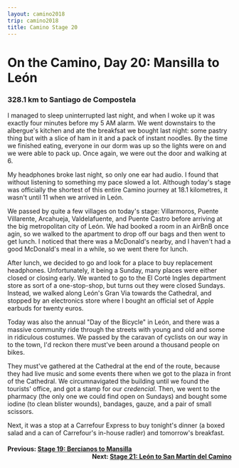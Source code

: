 ```yaml
---
layout: camino2018
trip: camino2018
title: Camino Stage 20
---
```


# On the Camino, Day 20: Mansilla to Le&oacute;n

### 328.1 km to Santiago de Compostela

I managed to sleep uninterrupted last night, and when I woke up it was exactly four minutes before my 5 AM alarm. We went downstairs to the albergue's kitchen and ate the breakfsat we bought last night: some pastry thing but with a slice of ham in it and a pack of instant noodles. By the time we finished eating, everyone in our dorm was up so the lights were on and we were able to pack up. Once again, we were out the door and walking at 6.

My headphones broke last night, so only one ear had audio. I found that without listening to something my pace slowed a lot. Although today's stage was officially the shortest of this entire Camino journey at 18.1 kilometres, it wasn't until 11 when we arrived in Le&oacute;n.

We passed by quite a few villages on today's stage: Villarmoros, Puente Villarente, Arcahueja, Valdelafuente, and Puente Castro before arriving at the big metropolitan city of Le&oacute;n. We had booked a room in an AirBnB once agin, so we walked to the apartment to drop off our bags and then went to get lunch. I noticed that there was a McDonald's nearby, and I haven't had a good McDonald's meal in a while, so we went there for lunch.

After lunch, we decided to go and look for a place to buy replacement headphones. Unfortunately, it being a Sunday, many places were either closed or closing early. We wanted to go to the El Cort&eacute; Ingles department store as sort of a one-stop-shop, but turns out they were closed Sundays. Instead, we walked along Le&oacute;n's Gran Via towards the Cathedral, and stopped by an electronics store where I bought an official set of Apple earbuds for twenty euros.

Today was also the annual "Day of the Bicycle" in Le&oacute;n, and there was a massive community ride through the streets with young and old and some in ridiculous costumes. We passed by the caravan of cyclists on our way in to the town, I'd reckon there must've been around a thousand people on bikes.

They must've gathered at the Cathedral at the end of the route, because they had live music and some events there when we got to the plaza in front of the Cathedral. We circumnavigated the building until we found the tourists' office, and got a stamp for our *credencial*. Then, we went to the pharmacy (the only one we could find open on Sundays) and bought some iodine (to clean blister wounds), bandages, gauze, and a pair of small scissors.

Next, it was a stop at a Carrefour Express to buy tonight's dinner (a boxed salad and a can of Carrefour's in-house radler) and tomorrow's breakfast.

<h4><div style="text-align: left; margin-bottom: -20px">Previous: <a href="/2018/09/22/camino19.html">Stage 19: Bercianos to Mansilla</a></div></h4>
<h4><div style="text-align: right;">Next: <a href="/2018/09/24/camino21.html">Stage 21: Le&oacute;n to San Mart&iacute;n del Camino</a></div></h4>